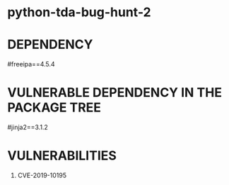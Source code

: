 # python-tda-bug-hunt-2

# DEPENDENCY
#freeipa==4.5.4


# VULNERABLE DEPENDENCY IN THE PACKAGE TREE
#jinja2==3.1.2 

# VULNERABILITIES
1. CVE-2019-10195

